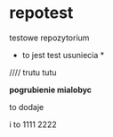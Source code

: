 # repotest
testowe repozytorium


* to jest test usuniecia *


////  trutu tutu

**pogrubienie mialobyc**

to dodaje

i to 1111 2222
